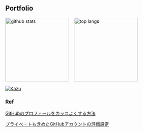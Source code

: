 ## Portfolio

<div style="display: flex; column-gap: 16px;">
  <img alt="github stats" height="200" src="https://github-readme-stats-zeta-ten-73.vercel.app/api?username=Kazu-K0032&include_all_commits=true" />
  <img alt="top langs" height="200" src="https://github-readme-stats-zeta-ten-73.vercel.app/api/top-langs/?username=Kazu-K0032&layout=compact" />
</div>

<p align="left">
  <a href="https://github.com/Kazu-K0032/Kazu">
    <img src="https://komarev.com/ghpvc/?username=Kazu" alt="Kazu" />
  </a>             
</p>

### Ref

[GitHubのプロフィールをカッコよくする方法](https://zenn.dev/a_ichi1/articles/0411396e6b887d)

[プライベートも含めたGitHubアカウントの評価設定](https://chatgpt.com/share/679ad8eb-2924-800c-9521-9c3eef546932)
